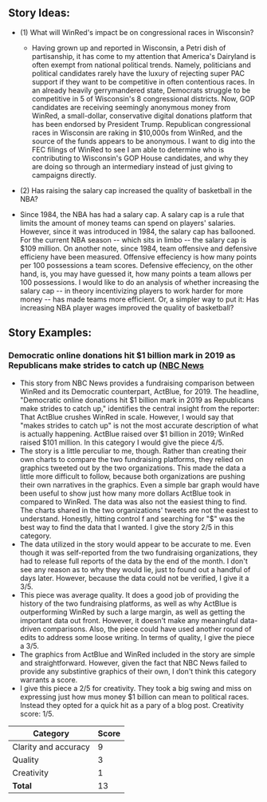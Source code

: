 ## Story Ideas:
* (1) What will WinRed's impact be on congressional races in Wisconsin?
  * Having grown up and reported in Wisconsin, a Petri dish of partisanship, it has come to my attention that America's Dairyland is often exempt from national political trends. Namely, politicians and political candidates rarely have the luxury of rejecting super PAC support if they want to be competitive in often contentious races. In an already heavily gerrymandered state, Democrats struggle to be competitive in 5 of Wisconsin's 8 congressional districts. Now, GOP candidates are receiving seemingly anonymous money from WinRed, a small-dollar, conservative digital donations platform that has been endorsed by President Trump. Republican congressional races in Wisconsin are raking in $10,000s from WinRed, and the source of the funds appears to be anonymous. I want to dig into the FEC filings of WinRed to see I am able to determine who is contributing to Wisconsin's GOP House candidates, and why they are doing so through an intermediary instead of just giving to campaigns directly. 

* (2) Has raising the salary cap increased the quality of basketball in the NBA?
 * Since 1984, the NBA has had a salary cap. A salary cap is a rule that limits the amount of money teams can spend on players' salaries. However, since it was introduced in 1984, the salary cap has ballooned. For the current NBA season -- which sits in limbo -- the salary cap is $109 million. On another note, since 1984, team offensive and defensive efficieny have been measured. Offensive effeciency is how many points per 100 possessions a team scores. Defensive effeciency, on the other hand, is, you may have guessed it, how many points a team allows per 100 possessions. I would like to do an analysis of whether increasing the salary cap -- in theory incentivizing players to work harder for more money -- has made teams more efficient. Or, a simpler way to put it: Has increasing NBA player wages improved the quality of basketball?
 
 ## Story Examples:
 
 ### Democratic online donations hit $1 billion mark in 2019 as Republicans make strides to catch up ([NBC News](https://www.nbcnews.com/politics/meet-the-press/blog/meet-press-blog-latest-news-analysis-data-driving-political-discussion-n988541/ncrd1112901#blogHeader)
* This story from NBC News provides a fundraising comparison between WinRed and its Democratic counterpart, ActBlue, for 2019. The headline, "Democratic online donations hit $1 billion mark in 2019 as Republicans make strides to catch up," identifies the central insight from the reporter: That ActBlue crushes WinRed in scale. However, I would say that "makes strides to catch up" is not the most accurate description of what is actually happening. ActBlue raised over $1 billion in 2019; WinRed raised $101 million. In this category I would give the piece 4/5.
* The story is a little perculiar to me, though. Rather than creating their own charts to compare the two fundraising platforms, they relied on graphics tweeted out by the two organizations. This made the data a little more difficult to follow, because both organizations are pushing their own narratives in the graphics. Even a simple bar graph would have been useful to show just how many more dollars ActBlue took in compared to WinRed. The data was also not the easiest thing to find. The charts shared in the two organizations' tweets are not the easiest to understand. Honestly, hitting control f and searching for "$" was the best way to find the data that I wanted. I give the story 2/5 in this category. 
* The data utilized in the story would appear to be accurate to me. Even though it was self-reported from the two fundraising organizations, they had to release full reports of the data by the end of the month. I don't see any reason as to why they would lie, just to found out a handful of days later. However, because the data could not be verified, I give it a 3/5.
* This piece was average quality. It does a good job of providing the history of the two fundraising platforms, as well as why ActBlue is outperforming WinRed by such a large margin, as well as getting the important data out front. However, it doesn't make any meaningful data-driven comparisons. Also, the piece could have used another round of edits to address some loose writing. In terms of quality, I give the piece a 3/5.
* The graphics from ActBlue and WinRed included in the story are simple and straightforward. However, given the fact that NBC News failed to provide any substintive graphics of their own, I don't think this category warrants a score.
* I give this piece a 2/5 for creativity. They took a big swing and miss on expressing just how mus money $1 billion can mean to political races. Instead they opted for a quick hit as a pary of a blog post. Creativity score: 1/5.

Category | Score 
-------- | -------- 
Clarity and accuracy | 9 
Quality | 3 
Creativity | 1 
**Total** | 13 
